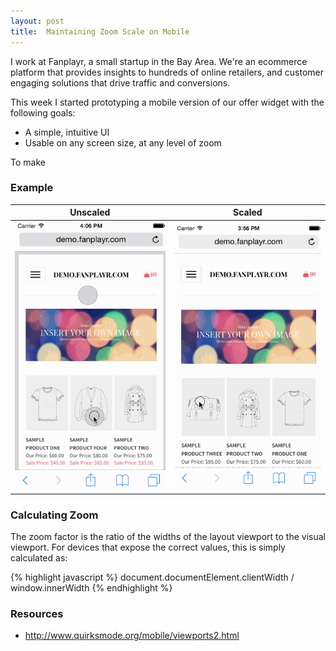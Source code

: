 ```yaml
---
layout: post
title:  Maintaining Zoom Scale on Mobile
---
```


I work at Fanplayr, a small startup in the Bay Area. We're an ecommerce platform that provides insights to hundreds of online retailers, and customer engaging solutions that drive traffic and conversions.

This week I started prototyping a mobile version of our offer widget with the following goals:

- A simple, intuitive UI
- Usable on any screen size, at any level of zoom

To make 

### Example

Unscaled | Scaled
-------- | ------
<img class="freezeframe" src="/content/2014/12/08/mobile-widgets/unscaled.gif" alt="Unscaled example" /> | <img class="freezeframe" src="/content/2014/12/08/mobile-widgets/scaled.gif" alt="Scaled example" />

### Calculating Zoom

The zoom factor is the ratio of the widths of the layout viewport to the visual viewport. For devices that expose the correct values, this is simply calculated as:

{% highlight javascript %}
document.documentElement.clientWidth / window.innerWidth
{% endhighlight %}

### Resources

- http://www.quirksmode.org/mobile/viewports2.html
